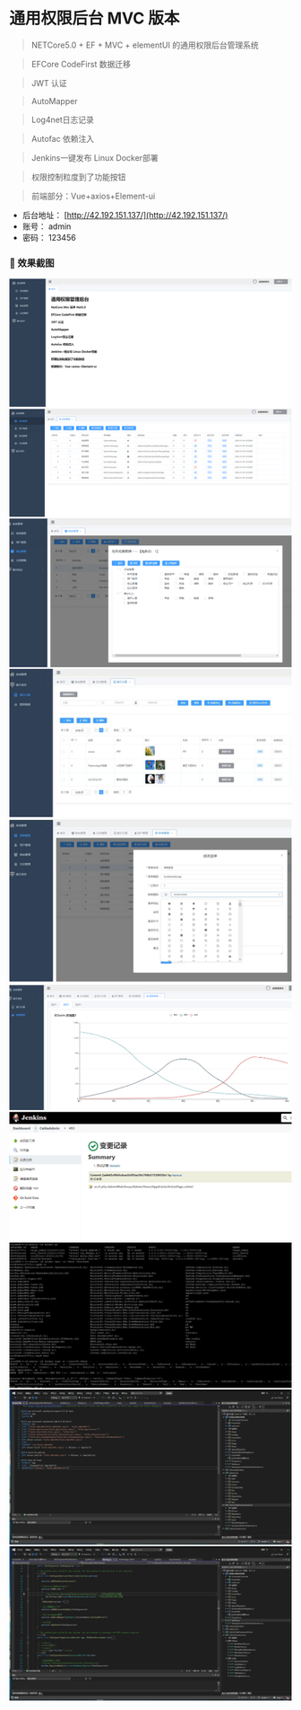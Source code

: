 # 通用权限后台 MVC 版本

> NETCore5.0 + EF + MVC + elementUI 的通用权限后台管理系统 

> EFCore CodeFirst 数据迁移

> JWT 认证

> AutoMapper

> Log4net日志记录

> Autofac 依赖注入

> Jenkins一键发布 Linux Docker部署

> 权限控制粒度到了功能按钮

> 前端部分：Vue+axios+Element-ui


- 后台地址： [http://42.192.151.137/](http://42.192.151.137/)
- 账号： admin
- 密码： 123456

### :tada: 效果截图
![An image 1](./imgs/admin_mvc_1.png)
![An image 2](./imgs/admin_mvc_2.png)
![An image 3](./imgs/admin_mvc_3.png)
![An image 4](./imgs/admin_mvc_4.jpg)
![An image 5](./imgs/admin_mvc_5.jpg)
![An image 6](./imgs/admin_mvc_6.png)
![An image 7](./imgs/admin_mvc_7.png)
![An image 8](./imgs/admin_mvc_8.png)
![An image 9](./imgs/admin_mvc_9.png)
![An image 10](./imgs/admin_mvc_10.png)